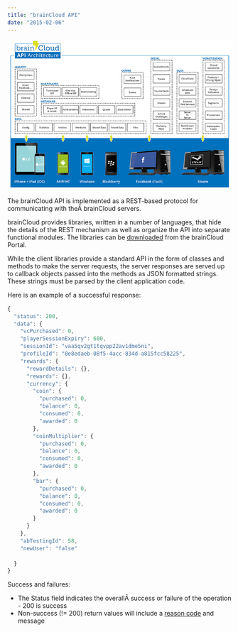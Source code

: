 ```yaml
---
title: "brainCloud API"
date: "2015-02-06"
---
```


[![brainCloud API Architecture](images/BrainCloud-architecture-boxes.jpg)](images/BrainCloud-architecture-boxes.jpg)

The brainCloud API is implemented as a REST-based protocol for communicating with theÂ brainCloud servers.

brainCloud provides libraries, written in a number of languages, that hide the details of the REST mechanism as well as organize the API into separate functional modules. The libraries can be [downloaded](https://portal.braincloudservers.com/admin/dashboard#/support/libs) from the brainCloud Portal.

While the client libraries provide a standard API in the form of classes and methods to make the server requests, the server responses are served up to callback objects passed into the methods as JSON formatted strings. These strings must be parsed by the client application code.

Here is an example of a successful response:
```js
{
  "status": 200,
  "data": {
    "vcPurchased": 0,
    "playerSessionExpiry": 600,
    "sessionId": "vaa5qv2gt1tqvpp22av1dme5ni",
    "profileId": "8e8edaeb-08f5-4acc-834d-a815fcc58225",
    "rewards": {
      "rewardDetails": {},
      "rewards": {},
      "currency": {
        "coin": {
          "purchased": 0,
          "balance": 0,
          "consumed": 0,
          "awarded": 0
        },
        "coinMultiplier": {
          "purchased": 0,
          "balance": 0,
          "consumed": 0,
          "awarded": 0
        },
        "bar": {
          "purchased": 0,
          "balance": 0,
          "consumed": 0,
          "awarded": 0
        }
      }
    },
    "abTestingId": 58,
    "newUser": "false"

  }
}
```
Success and failures:

- The Status field indicates the overallÂ success or failure of the operation - 200 is success
- Non-success (!= 200) return values will include a [reason code](/api/appendix/reasoncodes "Processing Exception Reason Codes") and message
